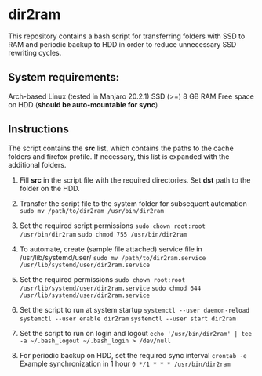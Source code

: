 # dir2ram
This repository contains a bash script for transferring folders with SSD to RAM and periodic backup to HDD in order to reduce unnecessary SSD rewriting cycles. 

## System requirements:
Arch-based Linux (tested in Manjaro 20.2.1)
SSD
(>=) 8 GB RAM
Free space on HDD (**should be auto-mountable for sync**)

## Instructions
The script contains the **src** list, which contains the paths to the cache folders and firefox profile. If necessary, this list is expanded with the additional folders. 

1. Fill **src** in the script file with the required directories. Set **dst** path to the folder on the HDD.

2. Transfer the script file to the system folder for subsequent automation
`sudo mv /path/to/dir2ram /usr/bin/dir2ram`

3. Set the required script permissions 
`sudo chown root:root /usr/bin/dir2ram`
`sudo chmod 755 /usr/bin/dir2ram`

4. To automate, create (sample file attached) service file in /usr/lib/systemd/user/ 
`sudo mv /path/to/dir2ram.service /usr/lib/systemd/user/dir2ram.service`

5. Set the required permissions
`sudo chown root:root /usr/lib/systemd/user/dir2ram.service`
`sudo chmod 644 /usr/lib/systemd/user/dir2ram.service`

6. Set the script to run at system startup 
`systemctl --user daemon-reload`
`systemctl --user enable dir2ram`
`systemctl --user start dir2ram`

7. Set the script to run on login and logout 
`echo '/usr/bin/dir2ram' | tee -a ~/.bash_logout ~/.bash_login > /dev/null`

8. For periodic backup on HDD, set the required sync interval 
`crontab -e`
Example synchronization in 1 hour
`0 */1 * * * /usr/bin/dir2ram`


